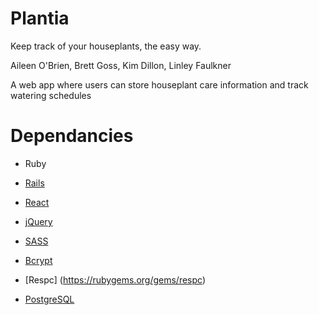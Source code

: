 # Plantia
Keep track of your houseplants, the easy way.

Aileen O'Brien, Brett Goss, Kim Dillon, Linley Faulkner

A web app where users can store houseplant care information and track watering schedules


# Dependancies

- Ruby
- [Rails](https://rubygems.org/gems/rails)
 - [React](https://rubygems.org/gems/react-rails)
 - [jQuery](https://rubygems.org/gems/jquery-rails)
 - [SASS](https://rubygems.org/gems/sass-rails)
 - [Bcrypt](https://rubygems.org/gems/bcrypt)
 - [Respc] (https://rubygems.org/gems/respc)



- [PostgreSQL](https://rubygems.org/gems/pg)
